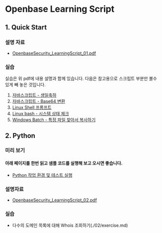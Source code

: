 # Openbase Learning Script
## 1. Quick Start
### 설명 자료
* [OpenbaseSecurity_LearningScript_01.pdf](./01/OpenbaseSecurity_LearningScript_01.pdf)

### 실습

실습은 위 pdf에 내용 설명과 함께 있습니다. 
다음은 참고용으로 스크립트 부분만 볼수 있게 빼 놓은 것입니다.

1. [자바스크립트 - 생일축하](./01/exercise01.md)
2. [자바스크립트 - Base64 변환](./01/exercise02.md)
3. [Linux Shell 프롬프트](./01/exercise03.md)
4. [Linux bash - 시스템 상태 체크](./01/exercise04.md)
5. [Windows Batch - 특정 파일 찾아서 복사하기](./01/exercise05.md)

## 2. Python

### 미리 보기
#### 아래 페이지를 한번 읽고 샘플 코드를 실행해 보고 오시면 좋습니다.
* [Python 작업 환경 및 테스트 실행](./02/python_setup.md)

### 설명자료
* [OpenbaseSecurity_LearningScript_02.pdf](./02/OpenbaseSecurity_LearningScript_02.pdf)

### 실습
* 다수의 도메인 목록에 대해 Whois 조회하기(./02/exercise.md)
